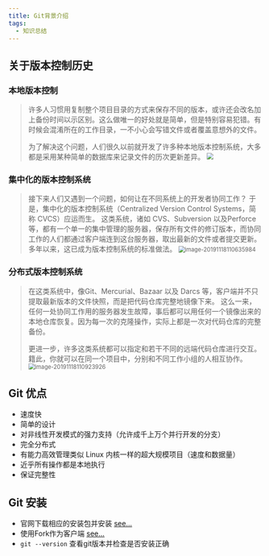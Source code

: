 ```yaml
---
title: Git背景介绍
tags: 
  - 知识总结
---
```


## 关于版本控制历史

### 本地版本控制

>许多人习惯用复制整个项目目录的方式来保存不同的版本，或许还会改名加上备份时间以示区别。这么做唯一的好处就是简单，但是特别容易犯错。有时候会混淆所在的工作目录，一不小心会写错文件或者覆盖意想外的文件。
>
><!--more-->
>
>为了解决这个问题，人们很久以前就开发了许多种本地版本控制系统，大多都是采用某种简单的数据库来记录文件的历次更新差异。
><img src="https://i.loli.net/2020/05/17/R3TIsBWSgx4KlhH.png" style="zoom: 80%;" />

### 集中化的版本控制系统

>接下来人们又遇到一个问题，如何让在不同系统上的开发者协同工作？ 于是，集中化的版本控制系统（Centralized Version Control Systems，简称 CVCS）应运而生。 这类系统，诸如 CVS、Subversion 以及Perforce 等，都有一个单一的集中管理的服务器，保存所有文件的修订版本，而协同工作的人们都通过客户端连到这台服务器，取出最新的文件或者提交更新。 多年以来，这已成为版本控制系统的标准做法。
><img src="https://i.loli.net/2020/05/17/hcQS4igRmFnUK6d.png" alt="image-20191118110635984" style="zoom: 80%;" />

### 分布式版本控制系统

>在这类系统中，像Git、Mercurial、Bazaar 以及 Darcs 等，客户端并不只提取最新版本的文件快照，而是把代码仓库完整地镜像下来。 这么一来，任何一处协同工作用的服务器发生故障，事后都可以用任何一个镜像出来的本地仓库恢复。因为每一次的克隆操作，实际上都是一次对代码仓库的完整备份。
>
>更进一步，许多这类系统都可以指定和若干不同的远端代码仓库进行交互。籍此，你就可以在同一个项目中，分别和不同工作小组的人相互协作。
><img src="https://i.loli.net/2020/05/17/T5LWngqXrbm7isw.png" alt="image-20191118110923926" style="zoom: 80%;" />

## Git 优点

*  速度快
*  简单的设计
*  对非线性开发模式的强力支持（允许成千上万个并行开发的分支）
*  完全分布式
*  有能力高效管理类似 Linux 内核一样的超大规模项目（速度和数据量）
*  近乎所有操作都是本地执行
*  保证完整性

## Git 安装

* 官网下载相应的安装包并安装 [see...]( https://git-scm.com/downloads )
* 使用Fork作为客户端 [see...]( https://git-fork.com/ )
* `git --version` 查看git版本并检查是否安装正确